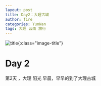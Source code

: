 ```yaml
---
layout: post
title: Day2：大理古城
author: fire
categories: YunNan 
tags: 大理 云南 旅行
---
```


![title](https://image.sideproject.cn/titlex/titlex_065.jpg){:class="image-title"}

Day 2
===

第2天 ，大理
阳光
早晨，早早的到了大理古城 